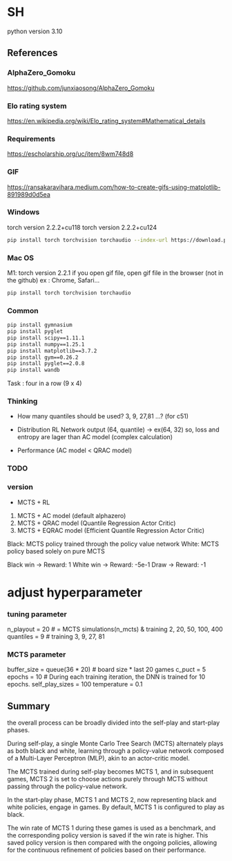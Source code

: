 # SH
python version 3.10


## References
### AlphaZero_Gomoku
https://github.com/junxiaosong/AlphaZero_Gomoku

### Elo rating system
https://en.wikipedia.org/wiki/Elo_rating_system#Mathematical_details

### Requirements
https://escholarship.org/uc/item/8wm748d8

### GIF
https://ransakaravihara.medium.com/how-to-create-gifs-using-matplotlib-891989d0d5ea

### Windows
torch version 2.2.2+cu118 
torch version 2.2.2+cu124

```bash
pip install torch torchvision torchaudio --index-url https://download.pytorch.org/whl/cu124
```

### Mac OS
M1: torch version 2.2.1
if you open gif file, open gif file in the browser (not in the github) 
ex : Chrome, Safari...
```bash
pip install torch torchvision torchaudio
```

### Common
```bash
pip install gymnasium
pip install pyglet
pip install scipy==1.11.1
pip install numpy==1.25.1
pip install matplotlib==3.7.2
pip install gym==0.26.2
pip install pyglet==2.0.8
pip install wandb
```

Task : four in a row (9 x 4)

### Thinking
- How many quantiles should be used?
3, 9, 27,81  ...?  (for c51)

- Distribution RL Network output (64, quantile) -> ex(64, 32)
so, loss and entropy are lager than AC model (complex calculation)

- Performance (AC model < QRAC model) 


### TODO


### version
- MCTS + RL

1) MCTS + AC model (default alphazero)
2) MCTS + QRAC model (Quantile Regression Actor Critic)
3) MCTS + EQRAC model (Efficient Quantile Regression Actor Critic)


Black: MCTS policy trained through the policy value network
White: MCTS policy based solely on pure MCTS

Black win -> Reward: 1
White win -> Reward: -5e-1
Draw -> Reward: -1


# adjust hyperparameter
### tuning parameter 
n_playout = 20  # = MCTS simulations(n_mcts) & training 2, 20, 50, 100, 400
quantiles = 9  # training 3, 9, 27, 81


### MCTS parameter
buffer_size = queue(36 * 20) # board size * last 20 games
c_puct = 5
epochs = 10  # During each training iteration, the DNN is trained for 10 epochs.
self_play_sizes = 100
temperature = 0.1



## Summary

the overall process can be broadly divided into the self-play and start-play phases. 

During self-play, a single Monte Carlo Tree Search (MCTS) alternately plays as both black and white, 
learning through a policy-value network composed of a Multi-Layer Perceptron (MLP), 
akin to an actor-critic model.

The MCTS trained during self-play becomes MCTS 1, and in subsequent games, MCTS 2 is set to choose actions 
purely through MCTS without passing through the policy-value network. 

In the start-play phase, MCTS 1 and MCTS 2, now representing black and white policies, engage in games. 
By default, MCTS 1 is configured to play as black.

The win rate of MCTS 1 during these games is used as a benchmark, and the corresponding policy version 
is saved if the win rate is higher. 
This saved policy version is then compared with the ongoing policies, allowing for the continuous refinement 
of policies based on their performance. 
